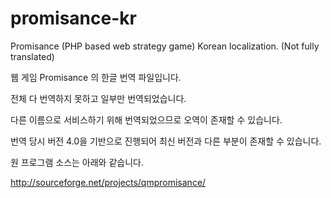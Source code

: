 # promisance-kr
Promisance (PHP based web strategy game) Korean localization. (Not fully translated)

웹 게임 Promisance 의 한글 번역 파일입니다.

전체 다 번역하지 못하고 일부만 번역되었습니다.

다른 이름으로 서비스하기 위해 번역되었으므로 오역이 존재할 수 있습니다.

번역 당시 버전 4.0을 기반으로 진행되어 최신 버전과 다른 부분이 존재할 수 있습니다.

원 프로그램 소스는 아래와 같습니다.

http://sourceforge.net/projects/qmpromisance/
